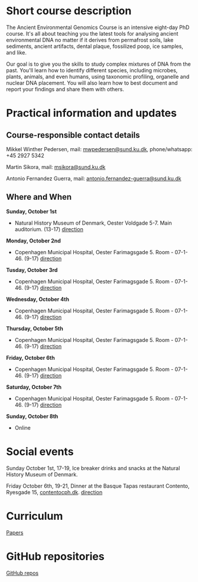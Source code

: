 # Short course description
The Ancient Environmental Genomics Course is an intensive eight-day PhD course. It's all about teaching you the latest tools for analysing ancient environmental DNA no matter if it derives from permafrost soils, lake sediments, ancient artifacts, dental plaque, fossilized poop, ice samples, and like.

Our goal is to give you the skills to study complex mixtures of DNA from the past. You'll learn how to identify different species, including microbes, plants, animals, and even humans, using taxonomic profiling, organelle and nuclear DNA placement. You will also learn how to best document and report your findings and share them with others.



# Practical information and updates

## Course-responsible contact details


Mikkel Winther Pedersen,
mail: mwpedersen@sund.ku.dk, 
phone/whatsapp: +45 2927 5342

Martin Sikora,
mail: msikora@sund.ku.dk

Antonio Fernandez Guerra,
mail: antonio.fernandez-guerra@sund.ku.dk



## Where and When
**Sunday, October 1st**

- Natural History Museum of Denmark, Oester Voldgade 5-7. Main auditorium. (13-17) [direction](https://maps.app.goo.gl/BweF29XdBgKFoSxU6)


**Monday, October 2nd**

- Copenhagen Municipal Hospital, Oester Farimagsgade 5. Room - 07-1-46. (9-17) [direction](https://globe.ku.dk/contact/hologenomics/)


**Tusday, October 3rd**

- Copenhagen Municipal Hospital, Oester Farimagsgade 5. Room - 07-1-46. (9-17) [direction](https://globe.ku.dk/contact/hologenomics/)


**Wednesday, October 4th**

- Copenhagen Municipal Hospital, Oester Farimagsgade 5. Room - 07-1-46. (9-17) [direction](https://globe.ku.dk/contact/hologenomics/)


**Thursday, October 5th**

- Copenhagen Municipal Hospital, Oester Farimagsgade 5. Room - 07-1-46. (9-17) [direction](https://globe.ku.dk/contact/hologenomics/)


**Friday, October 6th**

- Copenhagen Municipal Hospital, Oester Farimagsgade 5. Room - 07-1-46. (9-17) [direction](https://globe.ku.dk/contact/hologenomics/)


**Saturday, October 7th**

- Copenhagen Municipal Hospital, Oester Farimagsgade 5. Room - 07-1-46. (9-17) [direction](https://globe.ku.dk/contact/hologenomics/)


**Sunday, October 8th**
- Online 


# Social events

Sunday October 1st, 17-19, Ice breaker drinks and snacks at the Natural History Museum of Denmark. 

Friday October 6th, 19-21, Dinner at the Basque Tapas restaurant Contento, Ryesgade 15, [contentocph.dk](http://www.contentocph.dk/). [direction](https://maps.app.goo.gl/uit8uMxrv54DqcXp9)

# Curriculum 

[Papers](/papers/curriculum.md)

# GitHub repositories

[GitHub repos](/GitHu_repos/README.md)

